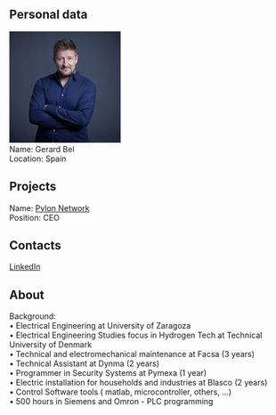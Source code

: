 ## Personal data
![gerard bel photo](photo/gerard_bel.jpg)  
Name:   Gerard Bel  
Location: Spain  
## Projects 
Name: [Pylon Network](../projects/pylon_network.md)  
Position: CEO   
## Contacts
[LinkedIn](https://www.linkedin.com/in/gerard-bel-803937b1/)    
## About
Background:  
• Electrical Engineering at University of Zaragoza  
• Electrical Engineering Studies focus in Hydrogen Tech at Technical University of Denmark  
• Technical and electromechanical maintenance at Facsa (3 years)  
• Technical Assistant at Dynma (2 years)  
• Programmer in Security Systems at Pymexa (1 year)  
• Electric installation for households and industries at Blasco (2 years)  
• Control Software tools ( matlab, microcontroller, others, ...)  
• 500 hours in Siemens and Omron - PLC programming  
